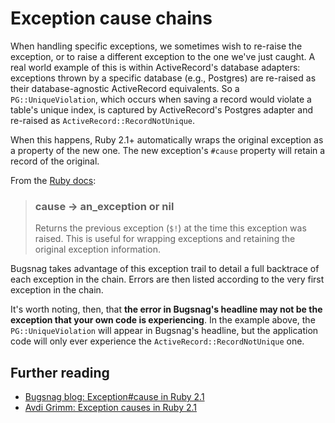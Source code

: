# Exception cause chains

When handling specific exceptions, we sometimes wish to re-raise the exception, or to raise a different exception to the one we've just caught. A real world example of this is within ActiveRecord's database adapters: exceptions thrown by a specific database (e.g., Postgres) are re-raised as their database-agnostic ActiveRecord equivalents. So a `PG::UniqueViolation`, which occurs when saving a record would violate a table's unique index, is captured by ActiveRecord's Postgres adapter and re-raised as `ActiveRecord::RecordNotUnique`.

When this happens, Ruby 2.1+ automatically wraps the original exception as a property of the new one. The new exception's `#cause` property will retain a record of the original.

From the [Ruby docs](http://ruby-doc.org/core-2.2.1/Exception.html#method-i-cause):

> ### cause → an_exception or nil
> Returns the previous exception (`$!`) at the time this exception was raised. This is useful for wrapping exceptions and retaining the original exception information.

Bugsnag takes advantage of this exception trail to detail a full backtrace of each exception in the chain. Errors are then listed according to the very first exception in the chain.

It's worth noting, then, that **the error in Bugsnag's headline may not be the exception that your own code is experiencing**. In the example above, the `PG::UniqueViolation` will appear in Bugsnag's headline, but the application code will only ever experience the `ActiveRecord::RecordNotUnique` one.

## Further reading

* [Bugsnag blog: Exception#cause in Ruby 2.1](https://bugsnag.com/blog/ruby-2-1-exception-causes)
* [Avdi Grimm: Exception causes in Ruby 2.1](http://devblog.avdi.org/2013/12/25/exception-causes-in-ruby-2-1/)
